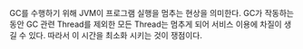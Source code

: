GC를 수행하기 위해 JVM이 프로그램 실행을 멈추는 현상을 의미한다.
GC가 작동하는 동안 GC 관련 Thread를 제외한 모든 Thread는 멈추게 되어 서비스 이용에 차질이 생길 수 있다. 따라서 이 시간을 최소화 시키는 것이 쟁점이다.